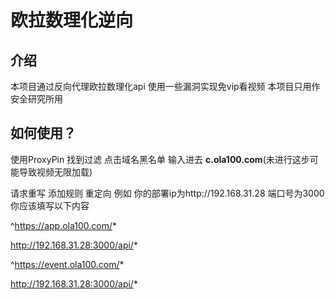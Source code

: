 # 欧拉数理化逆向

## 介绍

本项目通过反向代理欧拉数理化api 使用一些漏洞实现免vip看视频 本项目只用作安全研究所用

## 如何使用？

使用ProxyPin 找到过滤  点击域名黑名单 输入进去 **c.ola100.com**(未进行这步可能导致视频无限加载)

请求重写  添加规则 重定向 例如 你的部署ip为http\://192.168.31.28 端口号为3000 你应该填写以下内容

^https://app.ola100.com/*

http://192.168.31.28:3000/api/*

^https://event.ola100.com/*

http://192.168.31.28:3000/api/*
